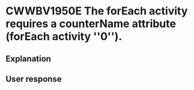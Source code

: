 # CWWBV1950E The forEach activity requires a counterName attribute (forEach activity ''0'').

## Explanation

## User response